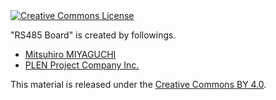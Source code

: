 <a rel="license" href="http://creativecommons.org/licenses/by/4.0/">
  <img alt="Creative Commons License" style="border-width:0" src="https://i.creativecommons.org/l/by/4.0/88x31.png" />
</a>

&quot;<span xmlns:dct="http://purl.org/dc/terms/" href="http://purl.org/dc/dcmitype/StillImage" property="dct:title" rel="dct:type">RS485 Board</span>&quot; is created by followings.
<ul>
  <li><a xmlns:cc="http://creativecommons.org/ns#" href="https://github.com/mitsuhiromiyaguchi" property="cc:attributionName" rel="cc:attributionURL">Mitsuhiro MIYAGUCHI</a></li>
  <li><a xmlns:cc="http://creativecommons.org/ns#" href="httsp://plen.jp" property="cc:attributionName" rel="cc:attributionURL">PLEN Project Company Inc.</a></li>
</ul>

This material is released under the <a rel="license" href="http://creativecommons.org/licenses/by/4.0/">Creative Commons BY 4.0</a>.